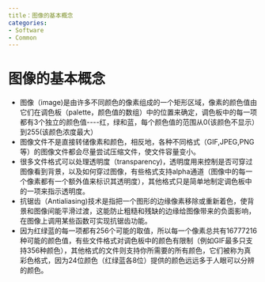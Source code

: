```yaml
---
title：图像的基本概念
categories:
- Software
- Common
---
```

# 图像的基本概念

- 图像（image)是由许多不同颜色的像素组成的一个矩形区域，像素的颜色值由它们在调色板（palette，颜色值的数组）中的位置来确定，调色板中的每一项都有3个独立的颜色值----红，绿和蓝，每个颜色值的范围从0(该颜色不显示）到255(该颜色浓度最大）
- 图像文件不是直接转储像素和颜色，相反地，各种不同格式（GIF,JPEG,PNG等）的图像文件都会尽量尝试压缩文件，使文件容量变小。
- 很多文件格式可以处理透明度（transparency)，透明度用来控制是否可穿过图像看到背景，以及如何穿过图像，有些格式支持alpha通道（图像中的每一个像素都有一个额外值来标识其透明度），其他格式只是简单地制定调色板中的一项来指示透明度。
- 抗锯齿（Antialiasing)技术是指把一个图形的边缘像素移除或重新着色，使背景和图像间能平滑过渡，这能防止粗糙和残缺的边缘给图像带来的负面影响，在图像上调用某些函数可实现抗锯齿功能。
- 因为红绿蓝的每一项都有256个可能的取值，所以每一个像素总共有16777216种可能的颜色值，有些文件格式对调色板中的颜色有限制（例如GIF最多只支持356种颜色），其他格式的文件则支持你所需要的所有颜色，它们被称为真彩色格式，因为24位颜色（红绿蓝各8位）提供的颜色远远多于人眼可以分辨的颜色。


